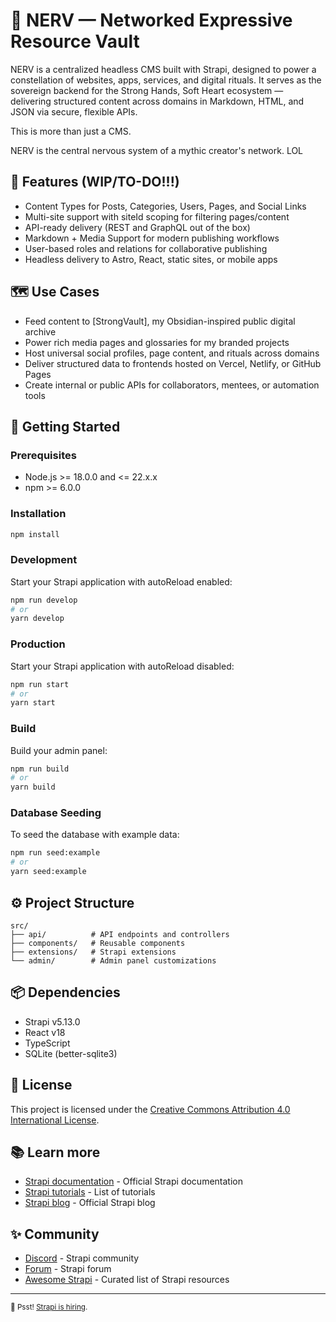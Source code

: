 # 🧠 NERV — Networked Expressive Resource Vault

NERV is a centralized headless CMS built with Strapi, designed to power a constellation of websites, apps, services, and digital rituals. It serves as the sovereign backend for the Strong Hands, Soft Heart ecosystem — delivering structured content across domains in Markdown, HTML, and JSON via secure, flexible APIs.

This is more than just a CMS.

NERV is the central nervous system of a mythic creator's network. LOL

## 🔧 Features (WIP/TO-DO!!!)

- Content Types for Posts, Categories, Users, Pages, and Social Links
- Multi-site support with siteId scoping for filtering pages/content
- API-ready delivery (REST and GraphQL out of the box)
- Markdown + Media Support for modern publishing workflows
- User-based roles and relations for collaborative publishing
- Headless delivery to Astro, React, static sites, or mobile apps

## 🗺️ Use Cases

- Feed content to [StrongVault], my Obsidian-inspired public digital archive
- Power rich media pages and glossaries for my branded projects
- Host universal social profiles, page content, and rituals across domains
- Deliver structured data to frontends hosted on Vercel, Netlify, or GitHub Pages
- Create internal or public APIs for collaborators, mentees, or automation tools

## 🚀 Getting Started

### Prerequisites

- Node.js >= 18.0.0 and <= 22.x.x
- npm >= 6.0.0

### Installation

```bash
npm install
```

### Development

Start your Strapi application with autoReload enabled:

```bash
npm run develop
# or
yarn develop
```

### Production

Start your Strapi application with autoReload disabled:

```bash
npm run start
# or
yarn start
```

### Build

Build your admin panel:

```bash
npm run build
# or
yarn build
```

### Database Seeding

To seed the database with example data:

```bash
npm run seed:example
# or
yarn seed:example
```

## ⚙️ Project Structure

```
src/
├── api/          # API endpoints and controllers
├── components/   # Reusable components
├── extensions/   # Strapi extensions
└── admin/        # Admin panel customizations
```

## 📦 Dependencies

- Strapi v5.13.0
- React v18
- TypeScript
- SQLite (better-sqlite3)

## 📝 License

This project is licensed under the [Creative Commons Attribution 4.0 International License](LICENSE).

## 📚 Learn more

- [Strapi documentation](https://docs.strapi.io) - Official Strapi documentation
- [Strapi tutorials](https://strapi.io/tutorials) - List of tutorials
- [Strapi blog](https://strapi.io/blog) - Official Strapi blog

## ✨ Community

- [Discord](https://discord.strapi.io) - Strapi community
- [Forum](https://forum.strapi.io/) - Strapi forum
- [Awesome Strapi](https://github.com/strapi/awesome-strapi) - Curated list of Strapi resources

---

<sub>🤫 Psst! [Strapi is hiring](https://strapi.io/careers).</sub>
